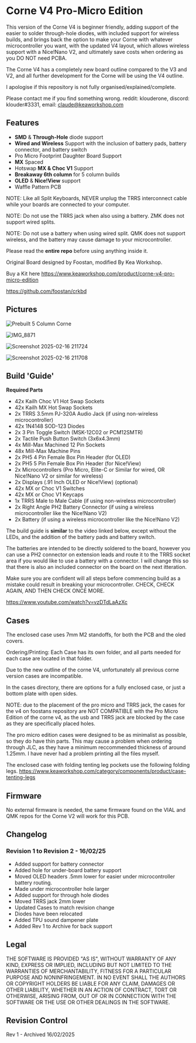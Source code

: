 # Corne V4 Pro-Micro Edition

This version of the Corne V4 is beginner friendly, adding support of the easier to solder through-hole diodes, with included support for wireless builds, and brings back the option to make your Corne with whatever microcontroller you want, with the updated V4 layout, which allows wireless support with a Nice!Nano V2, and ultimately save costs when ordering as you DO NOT need PCBA. 

The Corne V4 has a completely new board outline compared to the V3 and V2, and all further development for the Corne will be using the V4 outline.

I apologise if this repository is not fully organised/explained/complete.

Please contact me if you find something wrong. reddit: klouderone, discord: klouder#3331, email: claude@keaworkshop.com

## Features

- **SMD** & **Through-Hole** diode support
- **Wired and Wireless** Support with the inclusion of battery pads, battery connector, and battery switch
- Pro Micro Footprint Daughter Board Support
- **MX** Spaced
- Hotswap **MX & Choc V1** Support
- **Breakaway 6th column** for 5 column builds
- **OLED** & **Nice!View** support
- Waffle Pattern PCB

NOTE: Like all Split Keyboards, NEVER unplug the TRRS interconnect cable while your boards are connected to your computer. 

NOTE: Do not use the TRRS jack when also using a battery. ZMK does not support wired splits.

NOTE: Do not use a battery when using wired split. QMK does not support wireless, and the battery may cause damage to your microcontroller.

Please read the **entire repo** before using anything inside it.

Original Board designed by Foostan, modified By Kea Workshop.

Buy a Kit here https://www.keaworkshop.com/product/corne-v4-pro-micro-edition

https://github.com/foostan/crkbd

## Pictures

![Prebuilt 5 Column Corne](https://github.com/klouderone/cornev4promicroedition/assets/136342173/bbfd555b-4e5a-4ed2-a870-a183a0d69ed6)

![IMG_8871](https://github.com/klouderone/cornev4promicroedition/assets/136342173/901fa39f-69d9-44fd-b6e3-768a6a8b402c)

![Screenshot 2025-02-16 211724](https://github.com/user-attachments/assets/6ca276f9-5595-478b-88e8-5b989bc66432)

![Screenshot 2025-02-16 211708](https://github.com/user-attachments/assets/a11322a4-906a-492e-8712-d485264bf1c5)


## Build 'Guide'

**Required Parts**

- 42x Kailh Choc V1 Hot Swap Sockets
- 42x Kailh MX Hot Swap Sockets
- 2x TRRS 3.5mm PJ-320A Audio Jack (if using non-wireless microcontroller)
- 42x 1N4148 SOD-123 Diodes
- 2x 3 Pin Toggle Switch (MSK-12C02 or PCM12SMTR)
- 2x Tactile Push Button Switch (3x6x4.3mm)
- 4x Mill-Max Machined 12 Pin Sockets
- 48x Mill-Max Machine Pins 
- 2x PH5 4 Pin Female Box Pin Header (for OLED)
- 2x PH5 5 Pin Female Box Pin Header (for Nice!View)
- 2x Microcontrollers (Pro Micro, Elite-C or Similar for wired, OR Nice!Nano V2 or similar for wireless)
- 2x Displays (.91 Inch OLED or Nice!View) (optional)
- 42x MX or Choc V1 Switches
- 42x MX or Choc V1 Keycaps
- 1x TRRS Male to Male Cable (if using non-wireless microcontroller)
- 2x Right Angle PH2 Battery Connector (if using a wireless microcontroller like the Nice!Nano V2)
- 2x Battery (if using a wireless microcontroller like the Nice!Nano V2) 

The build guide is **similar** to the video linked below, except without the LEDs, and the addition of the battery pads and battery switch.

The batteries are intended to be directly soldered to the board, however you can use a PH2 connector on extension leads and route it to the TRRS socket area if you would like to use a battery with a connector. I will change this so that there is also an included connector on the board on the next itteration.

Make sure you are confident will all steps before commencing build as a mistake could result in breaking your microcontroller. CHECK, CHECK AGAIN, AND THEN CHECK ONCE MORE.

https://www.youtube.com/watch?v=vzDTdLaAzXc

## Cases

The enclosed case uses 7mm M2 standoffs, for both the PCB and the oled covers. 

Ordering/Printing: Each Case has its own folder, and all parts needed for each case are located in that folder. 

Due to the new outline of the corne V4, unfortunately all previous corne version cases are incompatible.

In the cases directory, there are options for a fully enclosed case, or just a bottom plate with open sides. 

NOTE: due to the placement of the pro micro and TRRS jack, the cases for the v4 on foostans repository are NOT COMPATIBLE with the Pro Micro Edition of the corne v4, as the usb and TRRS jack are blocked by the case as they are specifically placed holes. 

The pro micro edition cases were designed to be as minimalist as possible, so they do have thin parts. This may cause a problem when ordering through JLC, as they have a minimum reccommended thickness of around 1.25mm. I have never had a problem printing all the files myself. 

The enclosed case with folding tenting leg pockets use the following folding legs. https://www.keaworkshop.com/category/components/product/case-tenting-legs

## Firmware 

No external firmware is needed, the same firmware found on the VIAL and QMK repos for the Corne V2 will work for this PCB.

## Changelog

### Revision 1 to Revision 2 - 16/02/25
- Added support for battery connector
- Added hole for under-board battery support
- Moved OLED headers .5mm lower for easier under microcontroller battery routing.
- Made under microcontroller hole larger
- Added support for through hole diodes
- Moved TRRS jack 2mm lower
- Updated Cases to match revision change
- Diodes have been relocated
- Added TPU sound dampener plate
- Added Rev 1 to Archive for back support

## Legal

THE SOFTWARE IS PROVIDED "AS IS", WITHOUT WARRANTY OF ANY KIND, EXPRESS OR IMPLIED, INCLUDING BUT NOT LIMITED TO THE WARRANTIES OF MERCHANTABILITY, FITNESS FOR A PARTICULAR PURPOSE AND NONINFRINGEMENT. IN NO EVENT SHALL THE AUTHORS OR COPYRIGHT HOLDERS BE LIABLE FOR ANY CLAIM, DAMAGES OR OTHER LIABILITY, WHETHER IN AN ACTION OF CONTRACT, TORT OR OTHERWISE, ARISING FROM, OUT OF OR IN CONNECTION WITH THE SOFTWARE OR THE USE OR OTHER DEALINGS IN THE SOFTWARE.

## Revision Control

Rev 1 - Archived 16/02/2025

